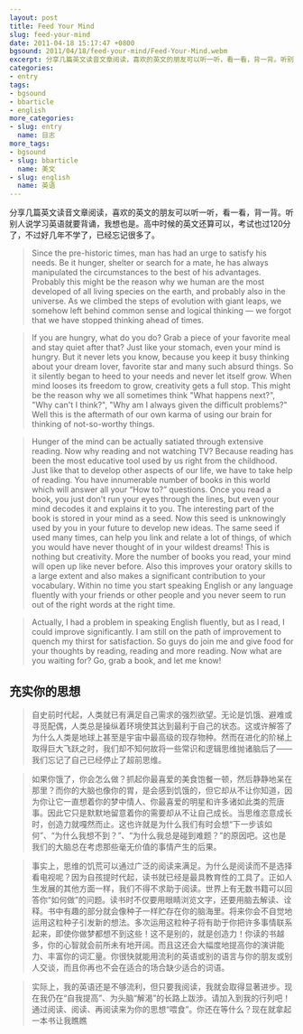 ```yaml
---
layout: post
title: Feed Your Mind
slug: feed-your-mind
date: 2011-04-18 15:17:47 +0800
bgsound: 2011/04/18/feed-your-mind/Feed-Your-Mind.webm
excerpt: 分享几篇英文读音文章阅读，喜欢的英文的朋友可以听一听，看一看，背一背。听别人说学习英语就要背诵，我想也是。高中时候的英文还算可以，考试也过120分了，不过好几年不学了，已经忘记很多了。
categories:
- entry
tags:
- bgsound
- bbarticle
- english
more_categories:
- slug: entry
  name: 日志
more_tags:
- bgsound
- slug: bbarticle
  name: 美文
- slug: english
  name: 英语
---
```


分享几篇英文读音文章阅读，喜欢的英文的朋友可以听一听，看一看，背一背。听别人说学习英语就要背诵，我想也是。高中时候的英文还算可以，考试也过120分了，不过好几年不学了，已经忘记很多了。

> Since the pre-historic times, man has had an urge to satisfy his needs. Be it hunger, shelter or search for a mate, he has always manipulated the circumstances to the best of his advantages. Probably this might be the reason why we human are the most developed of all living species on the earth, and probably also in the universe. As we climbed the steps of evolution with giant leaps, we somehow left behind common sense and logical thinking — we forgot that we have stopped thinking ahead of times.

> If you are hungry, what do you do? Grab a piece of your favorite meal and stay quiet after that? Just like your stomach, even your mind is hungry. But it never lets you know, because you keep it busy thinking about your dream lover, favorite star and many such absurd things. So it silently began to heed to your needs and never let itself grow. When mind looses its freedom to grow, creativity gets a full stop. This might be the reason why we all sometimes think "What happens next?", "Why can't I think?", "Why am I always given the difficult problems?" Well this is the aftermath of our own karma of using our brain for thinking of not-so-worthy things.

> Hunger of the mind can be actually satiated through extensive reading. Now why reading and not watching TV? Because reading has been the most educative tool used by us right from the childhood. Just like that to develop other aspects of our life, we have to take help of reading. You have innumerable number of books in this world which will answer all your “How to?” questions. Once you read a book, you just don't run your eyes through the lines, but even your mind decodes it and explains it to you. The interesting part of the book is stored in your mind as a seed. Now this seed is unknowingly used by you in your future to develop new ideas. The same seed if used many times, can help you link and relate a lot of things, of which you would have never thought of in your wildest dreams! This is nothing but creativity. More the number of books you read, your mind will open up like never before. Also this improves your oratory skills to a large extent and also makes a significant contribution to your vocabulary. Within no time you start speaking English or any language fluently with your friends or other people and you never seem to run out of the right words at the right time.

> Actually, I had a problem in speaking English fluently, but as I read, I could improve significantly. I am still on the path of improvement to quench my thirst for satisfaction. So guys do join me and give food for your thoughts by reading, reading and more reading. Now what are you waiting for? Go, grab a book, and let me know!

## 充实你的思想

> 自史前时代起，人类就已有满足自己需求的强烈欲望。无论是饥饿、避难或寻觅配偶，人类总是操纵着环境使其达到最利于自己的状态。这或许解答了为什么人类是地球上甚至是宇宙中最高级的现存物种。然而在进化的阶梯上取得巨大飞跃之时，我们却不知何故将一些常识和逻辑思维抛诸脑后了——我们忘记了自己已经停止了超前思维。

> 如果你饿了，你会怎么做？抓起你最喜爱的美食饱餐一顿，然后静静地呆在那里？而你的大脑也像你的胃，是会感到饥饿的，但它却从不让你知道，因为你让它一直想着你的梦中情人、你最喜爱的明星和许多诸如此类的荒唐事。因此它只是默默地留意着你的需要却从不让自己成长。当思维恣意成长时，创造力就嘎然而止。这也许就是为什么我们有时会想“下一步该如何”、“为什么我想不到？”、“为什么我总是碰到难题？”的原因吧。这也是我们的大脑总在考虑那些毫无价值的事情产生的后果。

> 事实上，思维的饥荒可以通过广泛的阅读来满足。为什么是阅读而不是选择看电视呢？因为自孩提时代起，读书就已经是最具教育性的工具了。正如人生发展的其他方面一样，我们不得不求助于阅读。世界上有无数书籍可以回答你“如何做”的问题。读书时不仅要用眼睛浏览文字，还要用脑去解读、诠释。书中有趣的部分就会像种子一样贮存在你的脑海里。将来你会不自觉地运用这粒种子引发新的想法。多次运用这粒种子将有助于你把许多事情联系起来，即使你做梦都想不到这些！这不是别的，就是创造力！你读的书越多，你的心智就会前所未有地开阔。而且这还会大幅度地提高你的演讲能力、丰富你的词汇量。你很快就能用流利的英语或别的语言与你的朋友或别人交谈，而且你再也不会在适合的场合缺少适合的词语。

> 实际上，我的英语还是不够流利，但只要我阅读，我就会取得显著进步。现在我仍在“自我提高”、为头脑“解渴”的长路上跋涉。请加入到我的行列吧！通过阅读、阅读、再阅读来为你的思想“喂食”。你还在等什么？现在就拿起一本书让我瞧瞧

